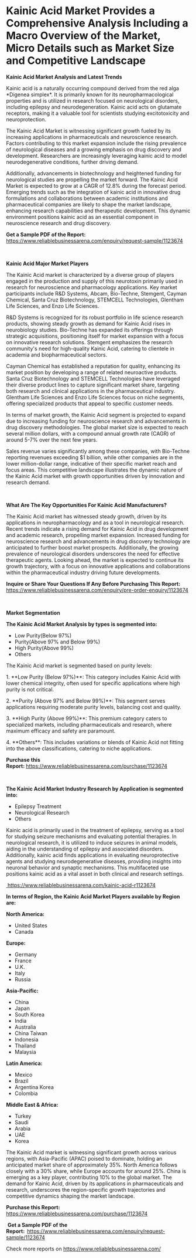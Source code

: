 <p><h1>Kainic Acid Market Provides a Comprehensive Analysis Including a Macro Overview of the Market, Micro Details such as Market Size and Competitive Landscape</h1></p><p><strong>Kainic Acid Market Analysis and Latest Trends</strong></p>
<p><p>Kainic acid is a naturally occurring compound derived from the red alga *Digenea simplex*. It is primarily known for its neuropharmacological properties and is utilized in research focused on neurological disorders, including epilepsy and neurodegeneration. Kainic acid acts on glutamate receptors, making it a valuable tool for scientists studying excitotoxicity and neuroprotection.</p><p>The Kainic Acid Market is witnessing significant growth fueled by its increasing applications in pharmaceuticals and neuroscience research. Factors contributing to this market expansion include the rising prevalence of neurological diseases and a growing emphasis on drug discovery and development. Researchers are increasingly leveraging kainic acid to model neurodegenerative conditions, further driving demand.</p><p>Additionally, advancements in biotechnology and heightened funding for neurological studies are propelling the market forward. The Kainic Acid Market is expected to grow at a CAGR of 12.8% during the forecast period. Emerging trends such as the integration of kainic acid in innovative drug formulations and collaborations between academic institutions and pharmaceutical companies are likely to shape the market landscape, enhancing research capabilities and therapeutic development. This dynamic environment positions kainic acid as an essential component in neuroscience research and drug discovery.</p></p>
<p><strong>Get a Sample PDF of the Report:&nbsp;</strong> <a href="https://www.reliablebusinessarena.com/enquiry/request-sample/1123674?utm_campaign=2095&utm_medium=2&utm_source=Github&utm_content=ia&utm_term=03032025&utm_id=kainic-acid">https://www.reliablebusinessarena.com/enquiry/request-sample/1123674</a></p>
<p>&nbsp;</p>
<p><strong>Kainic Acid Major Market Players</strong></p>
<p><p>The Kainic Acid market is characterized by a diverse group of players engaged in the production and supply of this neurotoxin primarily used in research for neuroscience and pharmacology applications. Key market participants include R&D Systems, Abcam, Bio-Techne, Stemgent, Cayman Chemical, Santa Cruz Biotechnology, STEMCELL Technologies, Glentham Life Sciences, and Enzo Life Sciences.</p><p>R&D Systems is recognized for its robust portfolio in life science research products, showing steady growth as demand for Kainic Acid rises in neurobiology studies. Bio-Techne has expanded its offerings through strategic acquisitions, positioning itself for market expansion with a focus on innovative research solutions. Stemgent emphasizes the research community's need for high-quality Kainic Acid, catering to clientele in academia and biopharmaceutical sectors.</p><p>Cayman Chemical has established a reputation for quality, enhancing its market position by developing a range of related neuroactive products. Santa Cruz Biotechnology and STEMCELL Technologies have leveraged their diverse product lines to capture significant market share, targeting both research and clinical applications in the pharmaceutical industry. Glentham Life Sciences and Enzo Life Sciences focus on niche segments, offering specialized products that appeal to specific customer needs.</p><p>In terms of market growth, the Kainic Acid segment is projected to expand due to increasing funding for neuroscience research and advancements in drug discovery methodologies. The global market size is expected to reach several million dollars, with a compound annual growth rate (CAGR) of around 5-7% over the next few years.</p><p>Sales revenue varies significantly among these companies, with Bio-Techne reporting revenues exceeding $1 billion, while other companies are in the lower million-dollar range, indicative of their specific market reach and focus areas. This competitive landscape illustrates the dynamic nature of the Kainic Acid market with growth opportunities driven by innovation and research demand.</p></p>
<p>&nbsp;</p>
<p><strong>What Are The Key Opportunities For Kainic Acid Manufacturers?</strong></p>
<p><p>The Kainic Acid market has witnessed steady growth, driven by its applications in neuropharmacology and as a tool in neurological research. Recent trends indicate a rising demand for Kainic Acid in drug development and academic research, propelling market expansion. Increased funding for neuroscience research and advancements in drug discovery technology are anticipated to further boost market prospects. Additionally, the growing prevalence of neurological disorders underscores the need for effective therapeutic agents. Looking ahead, the market is expected to continue its growth trajectory, with a focus on innovative applications and collaborations within the pharmaceutical industry driving future developments.</p></p>
<p><strong>Inquire or Share Your Questions If Any Before Purchasing This Report:</strong> <a href="https://www.reliablebusinessarena.com/enquiry/pre-order-enquiry/1123674?utm_campaign=2095&utm_medium=2&utm_source=Github&utm_content=ia&utm_term=03032025&utm_id=kainic-acid">https://www.reliablebusinessarena.com/enquiry/pre-order-enquiry/1123674</a></p>
<p>&nbsp;</p>
<p><strong>Market Segmentation</strong></p>
<p><strong>The Kainic Acid Market Analysis by types is segmented into:</strong></p>
<p><ul><li>Low Purity(Below 97%)</li><li>Purity(Above 97% and Below 99%)</li><li>High Purity(Above 99%)</li><li>Others</li></ul></p>
<p><p>The Kainic Acid market is segmented based on purity levels: </p><p>1. **Low Purity (Below 97%)**: This category includes Kainic Acid with lower chemical integrity, often used for specific applications where high purity is not critical. </p><p>2. **Purity (Above 97% and Below 99%)**: This segment serves applications requiring moderate purity levels, balancing cost and quality. </p><p>3. **High Purity (Above 99%)**: This premium category caters to specialized markets, including pharmaceuticals and research, where maximum efficacy and safety are paramount. </p><p>4. **Others**: This includes variations or blends of Kainic Acid not fitting into the above classifications, catering to niche applications.</p></p>
<p><strong>Purchase this Report:&nbsp;</strong><a href="https://www.reliablebusinessarena.com/purchase/1123674?utm_campaign=2095&utm_medium=2&utm_source=Github&utm_content=ia&utm_term=03032025&utm_id=kainic-acid">https://www.reliablebusinessarena.com/purchase/1123674</a></p>
<p>&nbsp;</p>
<p><strong>The Kainic Acid Market Industry Research by Application is segmented into:</strong></p>
<p><ul><li>Epilepsy Treatment</li><li>Neurological Research</li><li>Others</li></ul></p>
<p><p>Kainic acid is primarily used in the treatment of epilepsy, serving as a tool for studying seizure mechanisms and evaluating potential therapies. In neurological research, it is utilized to induce seizures in animal models, aiding in the understanding of epilepsy and associated disorders. Additionally, kainic acid finds applications in evaluating neuroprotective agents and studying neurodegenerative diseases, providing insights into neuronal behavior and synaptic mechanisms. This multifaceted use positions kainic acid as a vital asset in both clinical and research settings.</p></p>
<p><a href="https://www.reliablebusinessarena.com/kainic-acid-r1123674?utm_campaign=2095&utm_medium=2&utm_source=Github&utm_content=ia&utm_term=03032025&utm_id=kainic-acid">&nbsp;https://www.reliablebusinessarena.com/kainic-acid-r1123674</a></p>
<p><strong>In terms of Region, the Kainic Acid Market Players available by Region are:</strong></p>
<p>
    <p> <strong> North America: </strong>
        <ul>
            <li>United States</li>
            <li>Canada</li>
        </ul>
        </p> 
    <p> <strong> Europe: </strong>
        <ul>
            <li>Germany</li>
            <li>France</li>
            <li>U.K.</li>
            <li>Italy</li>
            <li>Russia</li>
        </ul>
        </p> 
    <p> <strong> Asia-Pacific: </strong>
        <ul>
            <li>China</li>
            <li>Japan</li>
            <li>South Korea</li>
            <li>India</li>
            <li>Australia</li>
            <li>China Taiwan</li>
            <li>Indonesia</li>
            <li>Thailand</li>
            <li>Malaysia</li>
        </ul>
        </p> 
    <p> <strong> Latin America: </strong>
        <ul>
            <li>Mexico</li>
            <li>Brazil</li>
            <li>Argentina Korea</li>
            <li>Colombia</li>
        </ul>
        </p> 
    <p> <strong> Middle East & Africa: </strong>
        <ul>
            <li>Turkey</li>
            <li>Saudi</li>
            <li>Arabia</li>
            <li>UAE</li>
            <li>Korea</li>
        </ul>
    </p>
    </p>
<p><p>The Kainic Acid market is witnessing significant growth across various regions, with Asia-Pacific (APAC) poised to dominate, holding an anticipated market share of approximately 35%. North America follows closely with a 30% share, while Europe accounts for around 25%. China is emerging as a key player, contributing 10% to the global market. The demand for Kainic Acid, driven by its applications in pharmaceuticals and research, underscores the region-specific growth trajectories and competitive dynamics shaping the market landscape.</p></p>
<p><strong>Purchase this Report: </strong><a href="https://www.reliablebusinessarena.com/purchase/1123674?utm_campaign=2095&utm_medium=2&utm_source=Github&utm_content=ia&utm_term=03032025&utm_id=kainic-acid">https://www.reliablebusinessarena.com/purchase/1123674</a></p>
<p>&nbsp;<strong>Get a Sample PDF of the Report:&nbsp;&nbsp;</strong><a href="https://www.reliablebusinessarena.com/enquiry/request-sample/1123674?utm_campaign=2095&utm_medium=2&utm_source=Github&utm_content=ia&utm_term=03032025&utm_id=kainic-acid">https://www.reliablebusinessarena.com/enquiry/request-sample/1123674</a></p>
<p><strong></strong></p>
<p>Check more reports on <a href="https://www.reliablebusinessarena.com/?utm_campaign=2095&utm_medium=2&utm_source=Github&utm_content=ia&utm_term=03032025&utm_id=kainic-acid">https://www.reliablebusinessarena.com/</a></p>